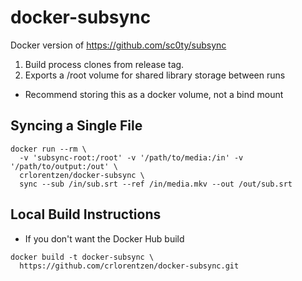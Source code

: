 # docker-subsync
Docker version of https://github.com/sc0ty/subsync

1. Build process clones from release tag.
2. Exports a /root volume for shared library storage between runs
  - Recommend storing this as a docker volume, not a bind mount
  

## Syncing a Single File
```
docker run --rm \
  -v 'subsync-root:/root' -v '/path/to/media:/in' -v '/path/to/output:/out' \
  crlorentzen/docker-subsync \
  sync --sub /in/sub.srt --ref /in/media.mkv --out /out/sub.srt
```

## Local Build Instructions
- If you don't want the Docker Hub build
```
docker build -t docker-subsync \
  https://github.com/crlorentzen/docker-subsync.git
```
